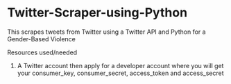 # Twitter-Scraper-using-Python

This scrapes tweets from Twitter using a Twitter API and Python for a Gender-Based Violence 

Resources used/needed

1. A Twitter account then apply for a developer account where you will get your consumer_key, consumer_secret, access_token and access_secret 


